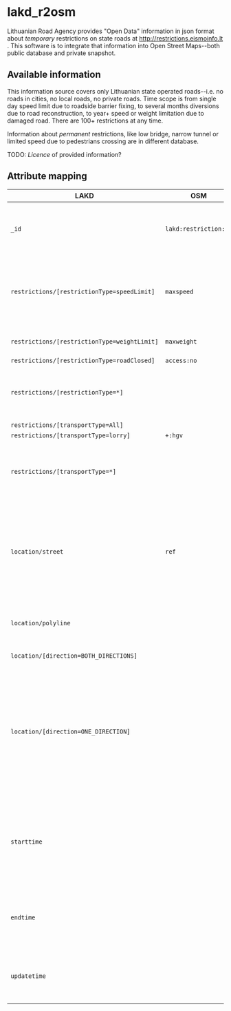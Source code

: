 # lakd_r2osm

Lithuanian Road Agency provides "Open Data" information in json format about _temporary_ restrictions on state roads at http://restrictions.eismoinfo.lt . This software is to integrate that information into Open Street Maps--both public database and private snapshot.

## Available information
This information source covers only Lithuanian state operated roads--i.e. no roads in cities, no local roads, no private roads. Time scope is from single day speed limit due to roadside barrier fixing, to several months diversions due to road reconstruction, to year+ speed or weight limitation due to damaged road. There are 100+ restrictions at any time.

Information about _permanent_ restrictions, like low bridge, narrow tunnel or limited speed due to pedestrians crossing are in different database.

TODO: *Licence* of provided information?

## Attribute mapping

LAKD | OSM | Comments
--- | --- | ---
`_id` | `lakd:restriction:id` | used to remove information when restriction ends
`restrictions/[restrictionType=speedLimit]` | `maxspeed` | Maximum speed allowed. TODO: What to do if several speed are provided?
`restrictions/[restrictionType=weightLimit]` | `maxweight` | Maximum weight allowed.
`restrictions/[restrictionType=roadClosed]` | `access:no` | 
`restrictions/[restrictionType=*]` |  | No changes in OSM. Email maintainer about unknown information
`restrictions/[transportType=All]` | | default case
`restrictions/[transportType=lorry]` | `+:hgv` | 
`restrictions/[transportType=*]` | | No changes to OSM. Email maintainer about unhandled restriction
`location/street` | `ref` | First word in LAKD source states road number. Changes in OSM are only posible if `ref` attribute of the way contains this number
`location/polyline` || geographic information where restriction is in force'
`location/[direction=BOTH_DIRECTIONS]` | | Changes are possible
`location/[direction=ONE_DIRECTION]` | | TODO: how to reliably distinguish which direction we should add restriction to? Most likely adding should be done manually, removal can be performed automatically.
 `starttime` | | Timestamp when restriction should start. Usually midnight local time. In 90%+ cases _before_ `creationtime`.
 `endtime` | | Timestamp when restriction should end. Usually 23:00 local time.
 `updatetime` | | Timestamp when information about restriction was updated.
